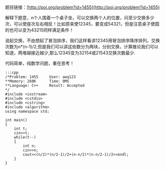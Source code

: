 <!--
.. title: POJ 1455 Crazy tea party C++版
.. slug: poj-1455
.. date: 2013-04-07T08:50:17+08:00
.. tags:
.. link:
.. description:
.. type: text
-->

题目链接：[http://poj.org/problem?id=1455](http://poj.org/problem?id=1455)


解释下题意，n个人围着一个桌子坐，可以交换两个人的位置，问至少交换多少次，可以使座次左右相反！比如原来使12345，要变成54321，但是注意桌子使圆的也可以变为43215同样满足条件！

说起交换，不由想起了冒泡排序，我们这样看讲12345用冒泡排序降序排列，交换次数为n*(n-1)/2,但是我们可以讲这些数分为两块，分别交换，计算推论我们可以知道，两堆越接近越少,那么12345变为32154或21543交换次数最少.

代码简单，纯数学问题，重在思考！

	:::cpp
	/*Problem: 1455		User: awq123
	**Memory: 260K		Time: 0MS
	**Language: C++		Result: Accepted
	*/
	#include <iostream>
	#include <cstdio>
	#include <cstring>
	#include <algorithm>
	using namespace std;

	int main()
	{
		int t;
		cin>>t;
		while(t--)
		{
			int n;
			cin>>n;
			cout<<(n/2)*(n/2-1)/2+(n-n/2)*(n-n/2-1)/2<<endl;
		}
	}
